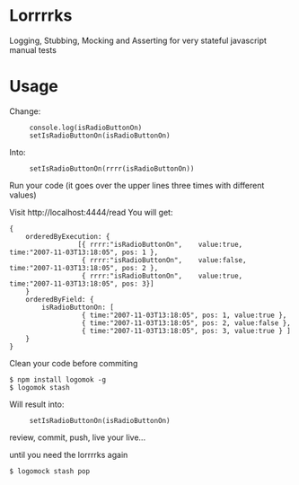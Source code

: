 # Lorrrrks
Logging, Stubbing, Mocking and Asserting for very stateful javascript manual tests


# Usage

Change:
```
     console.log(isRadioButtonOn)
     setIsRadioButtonOn(isRadioButtonOn)
```
Into:
```
     setIsRadioButtonOn(rrrr(isRadioButtonOn))
```

Run your code (it goes over the upper lines three times with different values)

Visit http://localhost:4444/read
You will get:
```
{
    orderedByExecution: {
                 [{ rrrr:"isRadioButtonOn",    value:true,    time:"2007-11-03T13:18:05", pos: 1 },
                  { rrrr:"isRadioButtonOn",    value:false,   time:"2007-11-03T13:18:05", pos: 2 },
                  { rrrr:"isRadioButtonOn",    value:true,    time:"2007-11-03T13:18:05", pos: 3}]
    }
    orderedByField: {
        isRadioButtonOn: [
                  { time:"2007-11-03T13:18:05", pos: 1, value:true },
                  { time:"2007-11-03T13:18:05", pos: 2, value:false },
                  { time:"2007-11-03T13:18:05", pos: 3, value:true } ]
    }
}
```

Clean your code before commiting
```
$ npm install logomok -g
$ logomok stash
````

Will result into:
```
     setIsRadioButtonOn(isRadioButtonOn)
```
review, commit, push, live your live...

until you need the lorrrrks again

```
$ logomock stash pop
```

